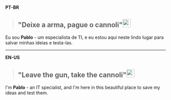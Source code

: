 <b>PT-BR</b>
> ## "Deixe a arma, pague o cannoli"<img width="25" height="25" src="https://slackmojis.com/emojis/3303-cannoli/download">

Eu sou <b>Pablo</b> - um especialista de TI, e eu estou aqui neste lindo lugar para salvar minhas ideias e testa-las.

---

<b>EN-US</b>
> ## "Leave the gun, take the cannoli"<img width="25" height="25" src="https://slackmojis.com/emojis/3303-cannoli/download">

I'm <b>Pablo</b> - an IT specialist, and I'm here in this beautiful place to save my ideas and test them.

<!--
### Hi there 👋

**pabloopgg/pabloopgg** is a ✨ _special_ ✨ repository because its `README.md` (this file) appears on your GitHub profile.

Here are some ideas to get you started:

- 🔭 I’m currently working on ...
- 🌱 I’m currently learning ...
- 👯 I’m looking to collaborate on ...
- 🤔 I’m looking for help with ...
- 💬 Ask me about ...
- 📫 How to reach me: ...
- 😄 Pronouns: ...
- ⚡ Fun fact: ...
-->
